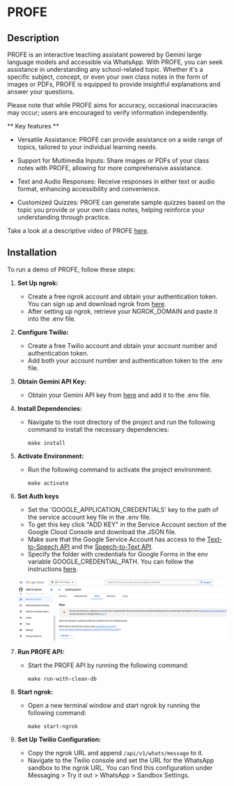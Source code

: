 # PROFE

## Description

PROFE is an interactive teaching assistant powered by Gemini large language models and accessible via WhatsApp. With PROFE, you can seek assistance in understanding any school-related topic. Whether it's a specific subject, concept, or even your own class notes in the form of images or PDFs, PROFE is equipped to provide insightful explanations and answer your questions.

Please note that while PROFE aims for accuracy, occasional inaccuracies may occur; users are encouraged to verify information independently.

** Key features **

- Versatile Assistance: PROFE can provide assistance on a wide range of topics, tailored to your individual learning needs.

- Support for Multimedia Inputs: Share images or PDFs of your class notes with PROFE, allowing for more comprehensive assistance.

- Text and Audio Responses: Receive responses in either text or audio format, enhancing accessibility and convenience.

- Customized Quizzes: PROFE can generate sample quizzes based on the topic you provide or your own class notes, helping reinforce your understanding through practice.

Take a look at a descriptive video of PROFE [here](https://www.youtube.com/watch?v=tzv6KvlM1Kk&ab_channel=Ra%C3%BAlEnriqueP%C3%A9rezRioja).

## Installation

To run a demo of PROFE, follow these steps:

1. **Set Up ngrok:**
   - Create a free ngrok account and obtain your authentication token. You can sign up and download ngrok from [here](https://ngrok.com/download).
   - After setting up ngrok, retrieve your NGROK_DOMAIN and paste it into the .env file.

2. **Configure Twilio:**
   - Create a free Twilio account and obtain your account number and authentication token.
   - Add both your account number and authentication token to the .env file.

3. **Obtain Gemini API Key:**
   - Obtain your Gemini API key from [here](https://aistudio.google.com/app/apikey) and add it to the .env file.

4. **Install Dependencies:**
   - Navigate to the root directory of the project and run the following command to install the necessary dependencies:
     ```
     make install
     ```

5. **Activate Environment:**
   - Run the following command to activate the project environment:
     ```
     make activate
     ```

6. **Set Auth keys**
   - Set the 'GOOGLE_APPLICATION_CREDENTIALS' key to the path of the service account key file in the .env file.
   - To get this key click "ADD KEY" in the Service Account section of the Google Cloud Console and download the JSON file.
   - Make sure that the Google Service Account has access to the [Text-to-Speech API](https://console.cloud.google.com/marketplace/product/google/texttospeech.googleapis.com) and the [Speech-to-Text API](https://console.cloud.google.com/marketplace/product/google/speech.googleapis.com).
   - Specify the folder with credentials for Google Forms in the env variable GOOGLE_CREDENTIAL_PATH. You can follow the instructions [here](https://developers.google.com/forms/api/quickstart/python).

   ![alt text](https://github.com/feradauto/PROFE/blob/main/resources/google_service_account_key.png?raw=true)

7. **Run PROFE API:**
   - Start the PROFE API by running the following command:
     ```
     make run-with-clean-db
     ```

8. **Start ngrok:**
   - Open a new terminal window and start ngrok by running the following command:
     ```
     make start-ngrok
     ```

9. **Set Up Twilio Configuration:**
   - Copy the ngrok URL and append `/api/v1/whats/message` to it.
   - Navigate to the Twilio console and set the URL for the WhatsApp sandbox to the ngrok URL. You can find this configuration under Messaging > Try it out > WhatsApp > Sandbox Settings.